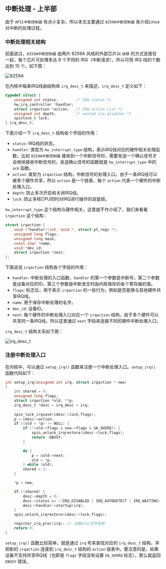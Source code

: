 ## 中断处理 - 上半部

由于 `APIC中断控制器` 有点小复杂，所以本文主要通过 `8259A中断控制器` 来介绍Linux对中断的处理过程。

### 中断处理相关结构

前面说过，`8259A中断控制器` 由两片 8259A 风格的外部芯片以 `级联` 的方式连接在一起，每个芯片可处理多达 8 个不同的 IRQ（中断请求），所以可用 IRQ 线的个数达到 15 个。如下图：

![8259A](https://raw.githubusercontent.com/liexusong/linux-source-code-analyze/master/images/8259A.png)

在内核中每条IRQ线由结构体 `irq_desc_t` 来描述，`irq_desc_t` 定义如下：
```c
typedef struct {
    unsigned int status;        /* IRQ status */
    hw_irq_controller *handler;
    struct irqaction *action;   /* IRQ action list */
    unsigned int depth;         /* nested irq disables */
    spinlock_t lock;
} irq_desc_t;
```
下面介绍一下 `irq_desc_t` 结构各个字段的作用：
* `status`: IRQ线的状态。
* `handler`: 类型为 `hw_interrupt_type` 结构，表示IRQ线对应的硬件相关处理函数，比如 `8259A中断控制器` 接收到一个中断信号时，需要发送一个确认信号才会继续接收中断信号的，发送确认信号的函数就是 `hw_interrupt_type` 中的 `ack` 函数。
* `action`: 类型为 `irqaction` 结构，中断信号的处理入口。由于一条IRQ线可以被多个硬件共享，所以 `action` 是一个链表，每个 `action` 代表一个硬件的中断处理入口。
* `depth`: 防止多次开启和关闭IRQ线。
* `lock`: 防止多核CPU同时对IRQ进行操作的自旋锁。

`hw_interrupt_type` 这个结构与硬件相关，这里就不作介绍了，我们来看看 `irqaction` 这个结构：
```c
struct irqaction {
    void (*handler)(int, void *, struct pt_regs *);
    unsigned long flags;
    unsigned long mask;
    const char *name;
    void *dev_id;
    struct irqaction *next;
};
```
下面说说 `irqaction` 结构各个字段的作用：
* `handler`: 中断处理的入口函数，`handler` 的第一个参数是中断号，第二个参数是设备对应的ID，第三个参数是中断发生时由内核保存的各个寄存器的值。
* `flags`: 标志位，用于表示 `irqaction` 的一些行为，例如是否能够与其他硬件共享IRQ线。
* `name`: 用于保存中断处理的名字。
* `dev_id`: 设备ID。
* `next`: 每个硬件的中断处理入口对应一个 `irqaction` 结构，由于多个硬件可以共享同一条IRQ线，所以这里通过 `next` 字段来连接不同的硬件中断处理入口。

`irq_desc_t` 结构关系如下图：

![irq_desc_t](https://raw.githubusercontent.com/liexusong/linux-source-code-analyze/master/images/irq_desc_t.jpg)

### 注册中断处理入口
在内核中，可以通过 `setup_irq()` 函数来注册一个中断处理入口。`setup_irq()` 函数代码如下：
```c
int setup_irq(unsigned int irq, struct irqaction * new)
{
    int shared = 0;
    unsigned long flags;
    struct irqaction *old, **p;
    irq_desc_t *desc = irq_desc + irq;
    ...
    spin_lock_irqsave(&desc->lock,flags);
    p = &desc->action;
    if ((old = *p) != NULL) {
        if (!(old->flags & new->flags & SA_SHIRQ)) {
            spin_unlock_irqrestore(&desc->lock,flags);
            return -EBUSY;
        }

        do {
            p = &old->next;
            old = *p;
        } while (old);
        shared = 1;
    }

    *p = new;

    if (!shared) {
        desc->depth = 0;
        desc->status &= ~(IRQ_DISABLED | IRQ_AUTODETECT | IRQ_WAITING);
        desc->handler->startup(irq);
    }
    spin_unlock_irqrestore(&desc->lock,flags);

    register_irq_proc(irq); // 注册proc文件系统
    return 0;
}
```
`setup_irq()` 函数比较简单，就是通过 `irq` 号来查找对应的 `irq_desc_t` 结构，并把新的 `irqaction` 连接到 `irq_desc_t` 结构的 `action` 链表中。要注意的是，如果设备不支持共享IRQ线（也即是 `flags` 字段没有设置 `SA_SHIRQ` 标志），那么就返回 `EBUSY` 错误。
